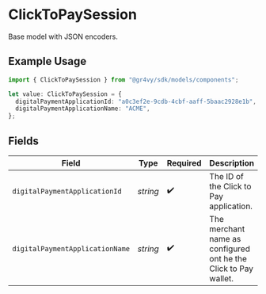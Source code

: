 # ClickToPaySession

Base model with JSON encoders.

## Example Usage

```typescript
import { ClickToPaySession } from "@gr4vy/sdk/models/components";

let value: ClickToPaySession = {
  digitalPaymentApplicationId: "a0c3ef2e-9cdb-4cbf-aaff-5baac2928e1b",
  digitalPaymentApplicationName: "ACME",
};
```

## Fields

| Field                                                           | Type                                                            | Required                                                        | Description                                                     | Example                                                         |
| --------------------------------------------------------------- | --------------------------------------------------------------- | --------------------------------------------------------------- | --------------------------------------------------------------- | --------------------------------------------------------------- |
| `digitalPaymentApplicationId`                                   | *string*                                                        | :heavy_check_mark:                                              | The ID of the Click to Pay application.                         | a0c3ef2e-9cdb-4cbf-aaff-5baac2928e1b                            |
| `digitalPaymentApplicationName`                                 | *string*                                                        | :heavy_check_mark:                                              | The merchant name as configured ont he the Click to Pay wallet. | ACME                                                            |
